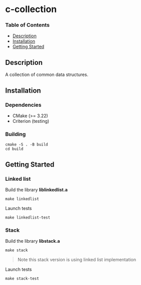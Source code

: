 # c-collection

### Table of Contents

- [Description](#description)
- [Installation](#installation)
- [Getting Started](#getting-started)

## Description

A collection of common data structures.

## Installation

### Dependencies

- CMake (>= 3.22)
- Criterion (testing)

### Building

```
cmake -S . -B build
cd build
```

## Getting Started

### Linked list

Build the library <strong>liblinkedlist.a</strong>
```
make linkedlist
```

Launch tests
```
make linkedlist-test
```

### Stack

Build the library <strong>libstack.a</strong>

```
make stack
```

> Note this stack version is using linked list implementation

Launch tests
```
make stack-test
```
